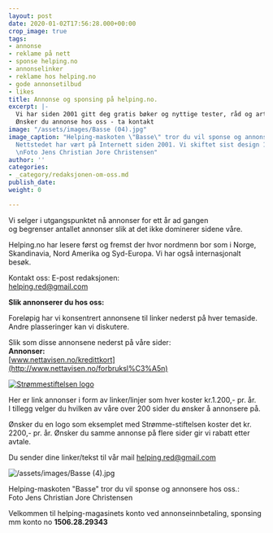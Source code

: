 ```yaml
---
layout: post
date: 2020-01-02T17:56:28.000+00:00
crop_image: true
tags:
- annonse
- reklame på nett
- sponse helping.no
- annonselinker
- reklame hos helping.no
- gode annonsetilbud
- likes
title: Annonse og sponsing på helping.no.
excerpt: |-
  Vi har siden 2001 gitt deg gratis bøker og nyttige tester, råd og artikler. Takk for omkring 4.000 besøk pr. mnd. Du er også velkommen til å sponse vår virksomhet med en tier om du liker og setter pris på noe vi skriver til konto no 1506.28.29343.
  Ønsker du annonse hos oss - ta kontakt
image: "/assets/images/Basse (04).jpg"
image_caption: "Helping-maskoten \"Basse\" tror du vil sponse og annonsere på helping.no.
  Nettstedet har vært på Internett siden 2001. Vi skiftet sist design 1. januar 2020.
  \nFoto Jens Christian Jore Christensen"
author: ''
categories:
- _category/redaksjonen-om-oss.md
publish_date: 
weight: 0

---
```

Vi selger i utgangspunktet nå annonser for ett år ad gangen  
og begrenser antallet annonser slik at det ikke dominerer sidene våre.

Helping.no har lesere først og fremst der hvor nordmenn bor som i Norge, Skandinavia, Nord Amerika og Syd-Europa. Vi har også internasjonalt besøk.

Kontakt oss: E-post redaksjonen:  
[helping.red@gmail.com](mailto:helping.red@gmail.com)

**Slik annonserer du hos oss:**

Foreløpig har vi konsentrert annonsene til linker nederst på hver temaside.  
Andre plasseringer kan vi diskutere.

Slik som disse annonsene nederst på våre sider:  
**Annonser:**  
[www.nettavisen.no/kredittkort](http://www.nettavisen.no/forbruksl%C3%A5n)

[![Strømmestiftelsen logo](https://strommestiftelsen.no/image/logo-strommestiftelsen.png?w=960)](https://strommestiftelsen.no)

Her er link annonser i form av linker/linjer som hver koster kr.1.200,- pr. år.  
I tillegg velger du hvilken av våre over 200 sider du ønsker å annonsere på.

Ønsker du en logo som eksemplet med Strømme-stiftelsen koster det kr. 2200,- pr. år. Ønsker du samme annonse på flere sider gir vi rabatt etter avtale.

Du sender dine linker/tekst til vår mail [helping.red@gmail.com](mailto:helping.red@gmail.com)

![/assets/images/Basse (4).jpg](https://app.forestry.io/sites/afjoa9tu1jlglg/body-media//assets/images/Basse%20(4).jpg)

Helping-maskoten "Basse" tror du vil sponse og annonsere hos oss.:   
Foto Jens Christian Jore Christensen

Velkommen til helping-magasinets konto ved annonseinnbetaling, sponsing mm konto no **1506.28.29343**